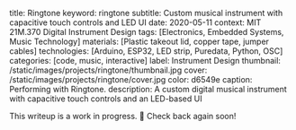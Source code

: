 title: Ringtone
keyword: ringtone
subtitle: Custom musical instrument with capacitive touch controls and LED UI
date: 2020-05-11
context: MIT 21M.370 Digital Instrument Design
tags: [Electronics, Embedded Systems, Music Technology]
materials: [Plastic takeout lid, copper tape, jumper cables]
technologies: [Arduino, ESP32, LED strip, Puredata, Python, OSC]
categories: [code, music, interactive]
label: Instrument Design
thumbnail: /static/images/projects/ringtone/thumbnail.jpg
cover: /static/images/projects/ringtone/cover.jpg
color: d6549e
caption: Performing with Ringtone.
description: A custom digital musical instrument with capacitive touch controls and an LED-based UI

This writeup is a work in progress. 🙈 Check back again soon!

